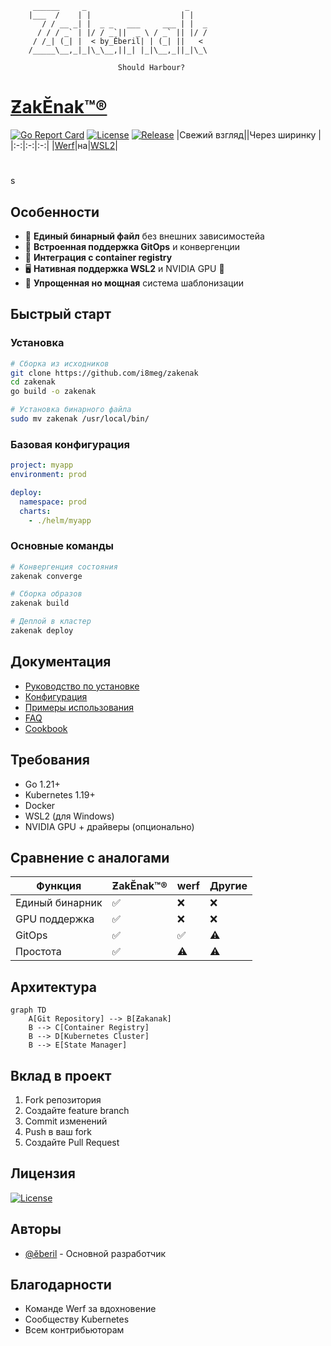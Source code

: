 ```ascii
	 ______     _                      _    
	|___  /    | |                    | |   
	   / / __ _| |  _ _   ___     ___ | |  _
	  / / / _` | |/ / _`||  _ \ / _` || |/ /
	 / /_| (_| |  < by_Ӗberil| | (_| ||   < 
	/_____\__,_|_|\_\__,||_| |_|\__,_||_|\_\
  
					  	Should Harbour?				
```

# [ƵakӖnak™®](https://dic.academic.ru/dic.nsf/dic_synonims/390396/%D1%87%D0%B0%D0%BA%D0%B0%D0%BD%D0%B0%D0%BAчаканак "др.-чув. чӑканӑк — бухта, залив")
[![Go Report Card](https://goreportcard.com/badge/github.com/i8meg/zakenak)](https://goreportcard.com/report/github.com/i8meg/zakenak)
[![License](https://img.shields.io/badge/license-MIT-blue.svg)](LICENSE)
[![Release](https://img.shields.io/github/v/release/i8meg/zakenak)][def]
|Cвежий взгляд||Через ширинку |
|:-:|:-:|:-:|
|[Werf](https://github.com/werf)|на|[WSL2](https://learn.microsoft.com/ru-ru/windows/wsl/install)|
#
s
## Особенности
- 🚀 **Единый бинарный файл** без внешних зависимостейа
- 🔄 **Встроенная поддержка GitOps** и конвергенции
- 🐳 **Интеграция с container registry**
- 🖥️ **Нативная поддержка WSL2** и NVIDIA GPU 🤢
- 📝 **Упрощенная но мощная** система шаблонизации

## Быстрый старт

### Установка
```bash
# Сборка из исходников
git clone https://github.com/i8meg/zakenak
cd zakenak
go build -o zakenak

# Установка бинарного файла
sudo mv zakenak /usr/local/bin/
```

### Базовая конфигурация
```yaml
project: myapp
environment: prod

deploy:
  namespace: prod
  charts:
	- ./helm/myapp
```

### Основные команды
```bash
# Конвергенция состояния
zakenak converge

# Сборка образов
zakenak build

# Деплой в кластер
zakenak deploy
```

## Документация
- [Руководство по установке](docs/installation.md)
- [Конфигурация](docs/configuration.md)
- [Примеры использования](docs/examples.md)
- [FAQ](docs/faq.md)
- [Cookbook](docs/COOKBOOK.md)

## Требования
- Go 1.21+
- Kubernetes 1.19+
- Docker
- WSL2 (для Windows)
- NVIDIA GPU + драйверы (опционально)

## Сравнение с аналогами
| Функция | ƵakӖnak™® | werf | Другие |
|---------|---------|------|---------|
| Единый бинарник | ✅ | ❌ | ❌ |
| GPU поддержка | ✅ | ❌ | ❌ |
| GitOps | ✅ | ✅ | ⚠️ |
| Простота | ✅ | ⚠️ | ⚠️ |

## Архитектура
```mermaid
graph TD
	A[Git Repository] --> B[Ƶakanak]
	B --> C[Container Registry]
	B --> D[Kubernetes Cluster]
	B --> E[State Manager]
```

## Вклад в проект
1. Fork репозитория
2. Создайте feature branch
3. Commit изменений
4. Push в ваш fork
5. Создайте Pull Request

## Лицензия
[![License](https://img.shields.io/badge/license-MIT-blue.svg)](LICENSE)

## Авторы
- [@ӗberil](https://github.com/eberil) - Основной разработчик

## Благодарности
- Команде Werf за вдохновение
- Сообществу Kubernetes
- Всем контрибьюторам

[def]: https://github.com/i8meg/zakenak/releases
